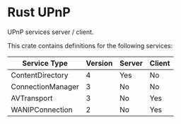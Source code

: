 # Rust UPnP

UPnP services server / client.

This crate contains definitions for the following services:

| Service Type      | Version | Server | Client |
| ----------------- | ------- | ------ | ------ |
| ContentDirectory  | 4       | Yes    | No     |
| ConnectionManager | 3       | No     | No     |
| AVTransport       | 3       | No     | Yes    |
| WANIPConnection   | 2       | No     | Yes    |
